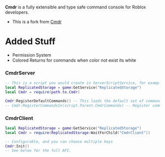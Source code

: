 **Cmdr** is a fully extensible and type safe command console for Roblox developers.

- This is a fork from [Cmdr](https://github.com/evaera/Cmdr)
# Added Stuff
- Permission System
- Colored Returns for commands when color not exist its white


### CmdrServer
```lua
-- This is a script you would create in ServerScriptService, for example.
local ReplicatedStorage = game:GetService("ReplicatedStorage")
local Cmdr = require(path.to.Cmdr)

Cmdr:RegisterDefaultCommands() -- This loads the default set of commands that Cmdr comes with. (Optional)
-- Cmdr:RegisterCommandsIn(script.Parent.CmdrCommands) -- Register commands from your own folder. (Optional)
```

### CmdrClient
```lua
local ReplicatedStorage = game:GetService("ReplicatedStorage")
local Cmdr = require(ReplicatedStorage:WaitForChild("CmdrClient"))

-- Configurable, and you can choose multiple keys
Cmdr:Init()
-- See below for the full API.
```